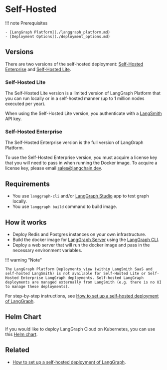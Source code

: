 # Self-Hosted

!!! note Prerequisites

    - [LangGraph Platform](./langgraph_platform.md)
    - [Deployment Options](./deployment_options.md)

## Versions

There are two versions of the self-hosted deployment: [Self-Hosted Enterprise](./deployment_options.md#self-hosted-enterprise) and [Self-Hosted Lite](./deployment_options.md#self-hosted-lite).

### Self-Hosted Lite

The Self-Hosted Lite version is a limited version of LangGraph Platform that you can run locally or in a self-hosted manner (up to 1 million nodes executed per year).

When using the Self-Hosted Lite version, you authenticate with a [LangSmith](https://smith.langchain.com/) API key.

### Self-Hosted Enterprise

The Self-Hosted Enterprise version is the full version of LangGraph Platform.

To use the Self-Hosted Enterprise version, you must acquire a license key that you will need to pass in when running the Docker image. To acquire a license key, please email sales@langchain.dev.

## Requirements

- You use `langgraph-cli` and/or [LangGraph Studio](./langgraph_studio.md) app to test graph locally.
- You use `langgraph build` command to build image.

## How it works

- Deploy Redis and Postgres instances on your own infrastructure.
- Build the docker image for [LangGraph Server](./langgraph_server.md) using the [LangGraph CLI](./langgraph_cli.md).
- Deploy a web server that will run the docker image and pass in the necessary environment variables.

!!! warning "Note"

    The LangGraph Platform Deployments view (within LangSmith SaaS and self-hosted LangSmith) is not available for Self-Hosted Lite or Self-Hosted Enterprise LangGraph deployments. Self-hosted LangGraph deployments are managed externally from LangSmith (e.g. there is no UI to manage these deployments).

For step-by-step instructions, see [How to set up a self-hosted deployment of LangGraph](../how-tos/deploy-self-hosted.md).

## Helm Chart

If you would like to deploy LangGraph Cloud on Kubernetes, you can use this [Helm chart](https://github.com/langchain-ai/helm/blob/main/charts/langgraph-cloud/README.md).

## Related

- [How to set up a self-hosted deployment of LangGraph](../how-tos/deploy-self-hosted.md).
